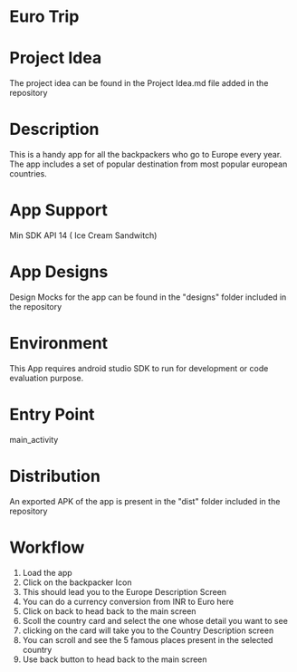 Euro Trip
=========================


Project Idea
======================
The project idea can be found in the Project Idea.md file added in the repository


Description
==================
This is a handy app for all the backpackers who go to Europe every year. The app includes a set of popular destination from most popular european countries.

App Support
============
Min SDK API 14 ( Ice Cream Sandwitch)

App Designs
=============
Design Mocks for the app can be found in the "designs" folder included in the repository

Environment
=============
This App requires android studio SDK to run for development or code evaluation purpose.

Entry Point 
============
main_activity

Distribution
==============
An exported APK of the app is present in the "dist" folder included in the repository

Workflow
==============
1. Load the app
2. Click on the backpacker Icon
3. This should lead you to the Europe Description Screen
4. You can do a currency conversion from INR to Euro here
5. Click on back to head back to the main screen
6. Scoll the country card and select the one whose detail you want to see
7. clicking on the card will take you to the Country Description screen
8. You can scroll and see the 5 famous places present in the selected country
9. Use back button to head back to the main screen
